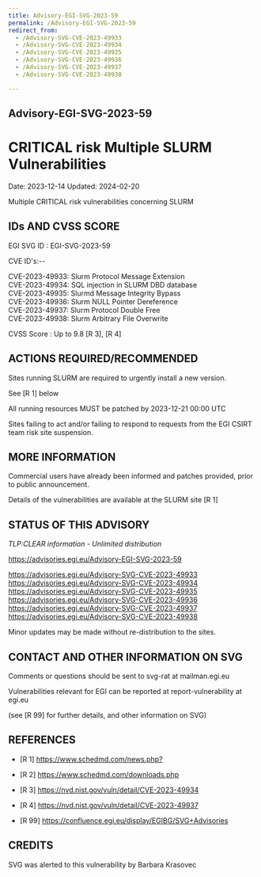 ```yaml
---
title: Advisory-EGI-SVG-2023-59
permalink: /Advisory-EGI-SVG-2023-59
redirect_from:
  - /Advisory-SVG-CVE-2023-49933
  - /Advisory-SVG-CVE-2023-49934
  - /Advisory-SVG-CVE-2023-49935
  - /Advisory-SVG-CVE-2023-49936
  - /Advisory-SVG-CVE-2023-49937
  - /Advisory-SVG-CVE-2023-49938

---
```


## Advisory-EGI-SVG-2023-59

# CRITICAL risk Multiple SLURM Vulnerabilities 

Date:        2023-12-14
Updated:     2024-02-20

Multiple CRITICAL risk vulnerabilities concerning SLURM 

## IDs AND CVSS SCORE

EGI SVG ID : EGI-SVG-2023-59
    
CVE ID's:--   
    
CVE-2023-49933: Slurm Protocol Message Extension  
CVE-2023-49934: SQL injection in SLURM DBD database     
CVE-2023-49935: Slurmd Message Integrity Bypass  
CVE-2023-49936: Slurm NULL Pointer Dereference  
CVE-2023-49937: Slurm Protocol Double Free  
CVE-2023-49938: Slurm Arbitrary File Overwrite  

CVSS Score : Up to 9.8 [R 3], [R 4]
    

## ACTIONS REQUIRED/RECOMMENDED
 
Sites running SLURM are required to urgently install a new version.
    
See [R 1] below

All running resources MUST be patched by 2023-12-21  00:00 UTC 

Sites failing to act and/or failing to respond to requests from the 
EGI CSIRT team risk site suspension. 

## MORE INFORMATION

Commercial users have already been informed and patches provided, 
prior to public announcement. 
    
Details of the vulnerabilities are available at the SLURM site [R 1]     
    
## STATUS OF THIS ADVISORY   
                        
_TLP:CLEAR information - Unlimited distribution_ 
                      
https://advisories.egi.eu/Advisory-EGI-SVG-2023-59  

https://advisories.egi.eu/Advisory-SVG-CVE-2023-49933  
https://advisories.egi.eu/Advisory-SVG-CVE-2023-49934  
https://advisories.egi.eu/Advisory-SVG-CVE-2023-49935  
https://advisories.egi.eu/Advisory-SVG-CVE-2023-49936  
https://advisories.egi.eu/Advisory-SVG-CVE-2023-49937  
https://advisories.egi.eu/Advisory-SVG-CVE-2023-49938   

Minor updates may be made without re-distribution to the sites.

## CONTACT AND OTHER INFORMATION ON SVG

Comments or questions should be sent to
	svg-rat at mailman.egi.eu

Vulnerabilities relevant for EGI can be reported at
	report-vulnerability at egi.eu
    
(see [R 99] for further details, and other information on SVG)
    
    
## REFERENCES

- [R 1]  <https://www.schedmd.com/news.php?>
    
- [R 2]  <https://www.schedmd.com/downloads.php>

- [R 3] <https://nvd.nist.gov/vuln/detail/CVE-2023-49934>

- [R 4] <https://nvd.nist.gov/vuln/detail/CVE-2023-49937>

- [R 99] <https://confluence.egi.eu/display/EGIBG/SVG+Advisories>

## CREDITS

SVG was alerted to this vulnerability by Barbara Krasovec


